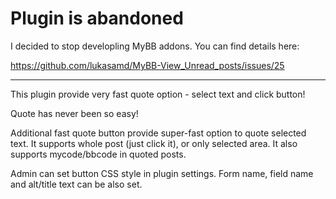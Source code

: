 # Plugin is abandoned
I decided to stop developling MyBB addons. You can find details here:

https://github.com/lukasamd/MyBB-View_Unread_posts/issues/25

---
This plugin provide very fast quote option - select text and click button! 

Quote has never been so easy!

Additional fast quote button provide super-fast option to quote selected text.
It supports whole post (just click it), or only selected area.
It also supports mycode/bbcode in quoted posts.

Admin can set button CSS style in plugin settings.
Form name, field name and alt/title text can be also set.